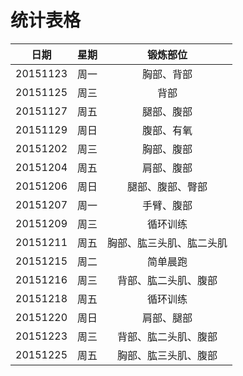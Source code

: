 # 统计表格

|日期|星期|锻炼部位|
|:--:|:--:|:--:|
|20151123|周一|胸部、背部|
|20151125|周三|背部|
|20151127|周五|腿部、腹部|
|20151129|周日|腹部、有氧|
|20151202|周三|胸部、腹部|
|20151204|周五|肩部、腹部|
|20151206|周日|腿部、腹部、臀部|
|20151207|周一|手臂、腹部|
|20151209|周三|循环训练|
|20151211|周五|胸部、肱三头肌、肱二头肌|
|20151215|周二|简单晨跑|
|20151216|周三|背部、肱二头肌、腹部|
|20151218|周五|循环训练|
|20151220|周日|肩部、腿部|
|20151223|周三|背部、肱二头肌、腹部|
|20151225|周五|胸部、肱三头肌、腹部|
